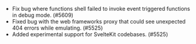 - Fix bug where functions shell failed to invoke event triggered functions in debug mode. (#5609)
- Fixed bug with the web frameworks proxy that could see unexpected 404 errors while emulating. (#5525)
- Added experimental support for SvelteKit codebases. (#5525)
